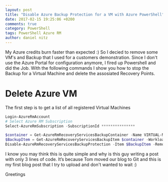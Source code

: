 ```yaml
---
layout: post
title: "Disable Azure Backup Protection for a VM with Azure PowerShell"
date: 2017-02-15 19:25:06 +0200
comments: true
category: PowerShell
tags: PowerShell Azure RM
author: daniel nitz
---
```


My Azure credits burn faster than expected :) So I decied to remove some VM's and Backup that I used for a customers demonstration. Since I don't use the Azure Portal for configuration anymore, I fired up Powershell and did the Job.
With the following commands I show you how to stop the Backup for a Virtual Machine and delete the assosiated Recovery Points.

<!-- more -->

# Delete Azure VM

The first step is to get a list of all registered Virtual Machines

```powershell
Login-AzureRmAccount
# Select Azure RM Subscription
Select-AzureRmSubscription -SubscriptionId ***************

$container = Get-AzureRmRecoveryServicesBackupContainer -Name VIRTUAL-MACHINE-NAME  -ContainerType AzureVM
$BackupItem = Get-AzureRmRecoveryServicesBackupItem $container -WorkloadType AzureVM 
Disable-AzureRmRecoveryServicesBackupProtection -Item $BackupItem -RemoveRecoveryPoints
```

I know you may think this is quite simple and why is this guy writing a post with only 3 lines of code.  It’s because Tom moved our blog to Git and this is my first blog post that I try to upload and don't wanted to wait :)

Greetings


